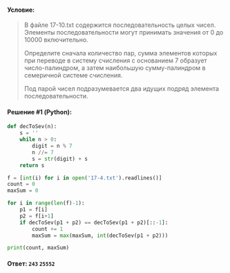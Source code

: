 #### Условие:

> В файле 17-10.txt содержится последовательность целых чисел. Элементы последовательности могут принимать значения от 0 до 10000 включительно. 
> 
> Определите сначала количество пар, сумма элементов которых при переводе в систему счисления с основанием 7 образует число-палиндром, а затем наибольшую сумму-палиндром в семеричной системе счисления.
>  
> Под парой чисел подразумевается два идущих подряд элемента последовательности. 

#### Решение #1 (Python):
```python
def decToSev(n):
    s = ''
    while n > 0:
        digit = n % 7
        n //= 7
        s = str(digit) + s
    return s

f = [int(i) for i in open('17-4.txt').readlines()]
count = 0
maxSum = 0

for i in range(len(f)-1):
    p1 = f[i]
    p2 = f[i+1]
    if decToSev(p1 + p2) == decToSev(p1 + p2)[::-1]:
        count += 1
        maxSum = max(maxSum, int(decToSev(p1 + p2)))

print(count, maxSum)
```

#### Ответ: `243` `25552`

